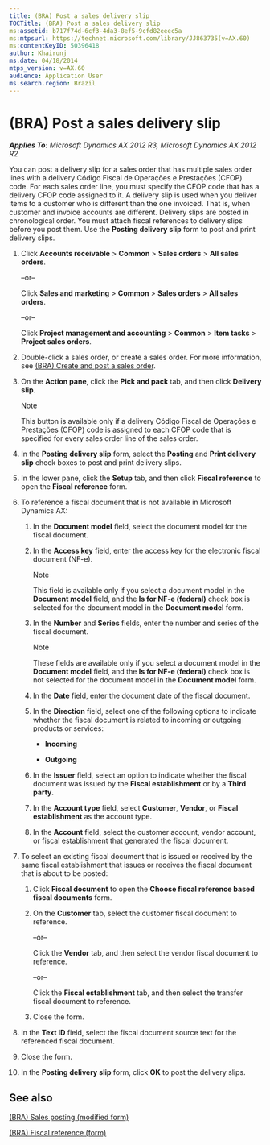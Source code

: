 ```yaml
---
title: (BRA) Post a sales delivery slip
TOCTitle: (BRA) Post a sales delivery slip
ms:assetid: b717f74d-6cf3-4da3-8ef5-9cfd82eeec5a
ms:mtpsurl: https://technet.microsoft.com/library/JJ863735(v=AX.60)
ms:contentKeyID: 50396418
author: Khairunj
ms.date: 04/18/2014
mtps_version: v=AX.60
audience: Application User
ms.search.region: Brazil
---
```


# (BRA) Post a sales delivery slip 


_**Applies To:** Microsoft Dynamics AX 2012 R3, Microsoft Dynamics AX 2012 R2_

You can post a delivery slip for a sales order that has multiple sales order lines with a delivery Código Fiscal de Operações e Prestações (CFOP) code. For each sales order line, you must specify the CFOP code that has a delivery CFOP code assigned to it. A delivery slip is used when you deliver items to a customer who is different than the one invoiced. That is, when customer and invoice accounts are different. Delivery slips are posted in chronological order. You must attach fiscal references to delivery slips before you post them. Use the **Posting delivery slip** form to post and print delivery slips.

1.  Click **Accounts receivable** \> **Common** \> **Sales orders** \> **All sales orders**.
    
    –or–
    
    Click **Sales and marketing** \> **Common** \> **Sales orders** \> **All sales orders**.
    
    –or–
    
    Click **Project management and accounting** \> **Common** \> **Item tasks** \> **Project sales orders**.

2.  Double-click a sales order, or create a sales order. For more information, see [(BRA) Create and post a sales order](bra-create-and-post-a-sales-order.md).

3.  On the **Action pane**, click the **Pick and pack** tab, and then click **Delivery slip**.
    

    > [!NOTE]
    > <P>This button is available only if a delivery Código Fiscal de Operações e Prestações (CFOP) code is assigned to each CFOP code that is specified for every sales order line of the sales order.</P>



4.  In the **Posting delivery slip** form, select the **Posting** and **Print delivery slip** check boxes to post and print delivery slips.

5.  In the lower pane, click the **Setup** tab, and then click **Fiscal reference** to open the **Fiscal reference** form.

6.  To reference a fiscal document that is not available in Microsoft Dynamics AX:
    
    1.  In the **Document model** field, select the document model for the fiscal document.
    
    2.  In the **Access key** field, enter the access key for the electronic fiscal document (NF-e).
        

        > [!NOTE]
        > <P>This field is available only if you select a document model in the <STRONG>Document model</STRONG> field, and the <STRONG>Is for NF-e (federal)</STRONG> check box is selected for the document model in the <STRONG>Document model</STRONG> form.</P>

    
    3.  In the **Number** and **Series** fields, enter the number and series of the fiscal document.
        

        > [!NOTE]
        > <P>These fields are available only if you select a document model in the <STRONG>Document model</STRONG> field, and the <STRONG>Is for NF-e (federal)</STRONG> check box is not selected for the document model in the <STRONG>Document model</STRONG> form.</P>

    
    4.  In the **Date** field, enter the document date of the fiscal document.
    
    5.  In the **Direction** field, select one of the following options to indicate whether the fiscal document is related to incoming or outgoing products or services:
        
          - **Incoming**
        
          - **Outgoing**
    
    6.  In the **Issuer** field, select an option to indicate whether the fiscal document was issued by the **Fiscal establishment** or by a **Third party**.
    
    7.  In the **Account type** field, select **Customer**, **Vendor**, or **Fiscal establishment** as the account type.
    
    8.  In the **Account** field, select the customer account, vendor account, or fiscal establishment that generated the fiscal document.

7.  To select an existing fiscal document that is issued or received by the same fiscal establishment that issues or receives the fiscal document that is about to be posted:
    
    1.  Click **Fiscal document** to open the **Choose fiscal reference based fiscal documents** form.
    
    2.  On the **Customer** tab, select the customer fiscal document to reference.
        
        –or–
        
        Click the **Vendor** tab, and then select the vendor fiscal document to reference.
        
        –or–
        
        Click the **Fiscal establishment** tab, and then select the transfer fiscal document to reference.
    
    3.  Close the form.

8.  In the **Text ID** field, select the fiscal document source text for the referenced fiscal document.

9.  Close the form.

10. In the **Posting delivery slip** form, click **OK** to post the delivery slips.

## See also

[(BRA) Sales posting (modified form)](https://technet.microsoft.com/library/jj853383\(v=ax.60\))

[(BRA) Fiscal reference (form)](https://technet.microsoft.com/library/jj710558\(v=ax.60\))

  


